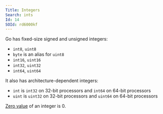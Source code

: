 ```yaml
---
Title: Integers
Search: ints
Id: 14
SOId: rd6000kf
---
```

Go has fixed-size signed and unsigned integers:
* `int8`, `uint8`
* `byte` is an alias for `uint8`
* `int16`, `uint16`
* `int32`, `uint32`
* `int64`, `uint64`

It also has architecture-dependent integers:
* `int` is `int32` on 32-bit processors and `int64` on 64-bit processors
* `uint` is `uint32` on 32-bit processors and `uint64` on 64-bit processors

[Zero value](29) of an integer is 0.
